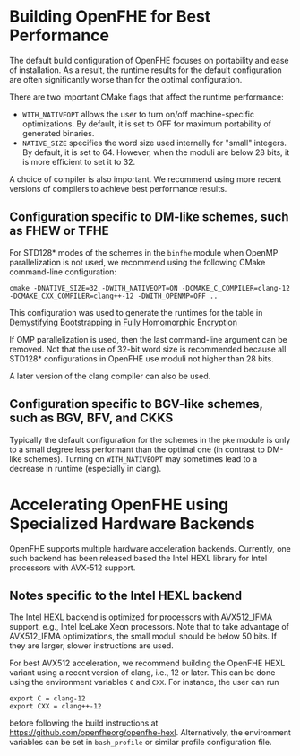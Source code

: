 # Building OpenFHE for Best Performance

The default build configuration of OpenFHE focuses on portability and ease of installation.
As a result, the runtime results for the default configuration are often significantly worse than for the optimal configuration.

There are two important CMake flags that affect the runtime performance:
* `WITH_NATIVEOPT` allows the user to turn on/off machine-specific optimizations. By default, it is set to OFF for maximum portability of generated binaries.
* `NATIVE_SIZE` specifies the word size used internally for "small" integers. By default, it is set to 64. However, when the moduli are below 28 bits,
it is more efficient to set it to 32.

A choice of compiler is also important. We recommend using more recent versions of compilers to achieve best performance results.

## Configuration specific to DM-like schemes, such as FHEW or TFHE

For STD128* modes of the schemes in the `binfhe` module when OpenMP parallelization is not used, we recommend using the following CMake command-line configuration:

```
cmake -DNATIVE_SIZE=32 -DWITH_NATIVEOPT=ON -DCMAKE_C_COMPILER=clang-12 -DCMAKE_CXX_COMPILER=clang++-12 -DWITH_OPENMP=OFF ..
```

This configuration was used to generate the runtimes for the table in [Demystifying Bootstrapping in Fully Homomorphic Encryption](https://eprint.iacr.org/2023/149)

If OMP parallelization is used, then the last command-line argument can be removed. Not that the use of 32-bit word size is recommended because all STD128* configurations in OpenFHE use moduli not higher than 28 bits.

A later version of the clang compiler can also be used.

## Configuration specific to BGV-like schemes, such as BGV, BFV, and CKKS

Typically the default configuration for the schemes in the `pke` module is only to a small degree less performant than the optimal one (in contrast to DM-like schemes). Turning on `WITH_NATIVEOPT` may sometimes lead to a decrease in runtime (especially in clang).

# Accelerating OpenFHE using Specialized Hardware Backends #

OpenFHE supports multiple hardware acceleration backends. Currently, one such backend has been released based the Intel HEXL library for Intel processors with AVX-512 support.

## Notes specific to the Intel HEXL backend

The Intel HEXL backend is optimized for processors with AVX512_IFMA support, e.g., Intel IceLake Xeon processors. Note that to take advantage of AVX512_IFMA optimizations, the
small moduli should be below 50 bits. If they are larger, slower instructions are used.

For best AVX512 acceleration, we recommend building the OpenFHE HEXL variant using a recent version of clang, i.e., 12 or later. This can be done using the environment variables `C` and `CXX`. For instance,
the user can run
```
export C = clang-12
export CXX = clang++-12
```
before following the build instructions at https://github.com/openfheorg/openfhe-hexl. Alternatively, the environment variables can be set in `bash_profile` or similar profile configuration file.
